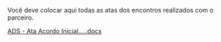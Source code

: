 Você deve colocar aqui todas as atas dos encontros realizados com o parceiro.

[ADS - Ata Acordo Inicial.....docx](https://github.com/ICEI-PUC-Minas-PMV-ADS/pmv-ads-2023-2-e5-proj-empext-t1-pmv-ads-2023-2-e5-proj-la-frip-atelier/files/12566707/ADS.-.Ata.Acordo.Inicial.docx)

